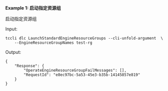 **Example 1: 启动指定资源组**

启动指定资源组

Input: 

```
tccli dlc LaunchStandardEngineResourceGroups --cli-unfold-argument  \
    --EngineResourceGroupNames test-rg
```

Output: 
```
{
    "Response": {
        "OperateEngineResourceGroupFailMessages": [],
        "RequestId": "e8ec97bc-5a53-45e3-b35b-14145857e819"
    }
}
```

